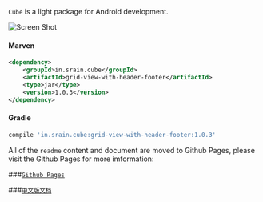 `Cube` is a light package for Android development. 

![Screen Shot](https://raw.githubusercontent.com/liaohuqiu/android-GridViewWithHeaderAndFooter/master/screen-shot.png)

#### Marven

```xml
<dependency>
    <groupId>in.srain.cube</groupId>
    <artifactId>grid-view-with-header-footer</artifactId>
    <type>jar</type>
    <version>1.0.3</version>
</dependency>
```

#### Gradle

``` groovy
compile 'in.srain.cube:grid-view-with-header-footer:1.0.3'
```

All of the `readme` content and document are moved to Github Pages, please visit the Github Pages for more imformation:

###[`Github Pages`](http://cube-sdk.liaohuqiu.net)

###[`中文版文档`](http://cube-sdk.liaohuqiu.net/cn)
